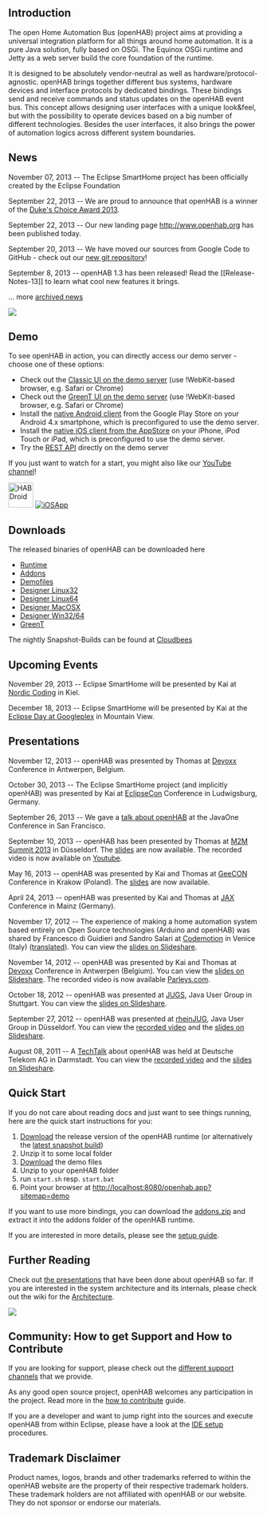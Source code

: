 ## Introduction

The open Home Automation Bus (openHAB) project aims at providing a universal integration platform for all things around home automation. It is a pure Java solution, fully based on OSGi. The Equinox OSGi runtime and Jetty as a web server build the core foundation of the runtime.

It is designed to be absolutely vendor-neutral as well as hardware/protocol-agnostic. openHAB brings together different bus systems, hardware devices and interface protocols by dedicated bindings. These bindings send and receive commands and status updates on the openHAB event bus. This concept allows designing user interfaces with a unique look&feel, but with the possibility to operate devices based on a big number of different technologies. Besides the user interfaces, it also brings the power of automation logics across different system boundaries.

## News
November 07, 2013 -- The Eclipse SmartHome project has been officially created by the Eclipse Foundation

September 22, 2013 -- We are proud to announce that openHAB is a winner of the [Duke's Choice Award 2013](https://www.java.net/dukeschoice).

September 22, 2013 -- Our new landing page http://www.openhab.org has been published today.

September 20, 2013 -- We have moved our sources from Google Code to GitHub - check out our [new git repository](https://github.com/openhab/openhab)!

September 8, 2013 -- openHAB 1.3 has been released! Read the [[Release-Notes-13]] to learn what cool new features it brings.


... more [archived news](https://github.com/openhab/openhab/wiki/News-Archive)

[![](http://raw.github.com/wiki/openhab/openhab/images/twitter.png)](http://twitter.com/openHAB)

## Demo

To see openHAB in action, you can directly access our demo server - choose one of these options:
- Check out the [Classic UI on the demo server](http://demo.openhab.org:8080/openhab.app?sitemap=demo) (use !WebKit-based browser, e.g. Safari or Chrome)
- Check out the [GreenT UI on the demo server](http://demo.openhab.org:8080/greent/) (use !WebKit-based browser, e.g. Safari or Chrome)
- Install the [native Android client](https://play.google.com/store/apps/details?id=org.openhab.habdroid) from the Google Play Store on your Android 4.x smartphone, which is preconfigured to use the demo server.
- Install the [native iOS client from the AppStore](http://itunes.apple.com/us/app/openhab/id492054521?mt=8) on your iPhone, iPod Touch or iPad, which is preconfigured to use the demo server.
- Try the [REST API](http://demo.openhab.org:8080/rest) directly on the demo server

If you just want to watch for a start, you might also like our [YouTube channel](http://www.youtube.com/watch?v=F0ImuuIPjYk&list=PLKshtVD6aY8Ig9Vg6qCBy8kcm1Owdajgb)!

<a href="https://play.google.com/store/apps/details?id=org.openhab.habdroid"><img src="https://play.google.com/intl/en_us/badges/images/apps/en-play-badge.png" height="50" alt="HABDroid"></a> [![iOSApp](http://wiki.openhab.googlecode.com/hg/images/app-store-badges.png)](http://itunes.apple.com/us/app/openhab/id492054521?mt=8")

## Downloads

The released binaries of openHAB can be downloaded here

* [Runtime](https://code.google.com/p/openhab/downloads/detail?name=openhab-runtime-1.3.1.zip)
* [Addons](https://code.google.com/p/openhab/downloads/detail?name=openhab-addons-1.3.1.zip)
* [Demofiles](https://code.google.com/p/openhab/downloads/detail?name=openhab-demo-configuration-1.3.1.zip)
* [Designer Linux32](https://code.google.com/p/openhab/downloads/detail?name=openhab-designer-linux-1.3.1.zip)
* [Designer Linux64](https://code.google.com/p/openhab/downloads/detail?name=openhab-designer-linux64-1.3.1.zip)
* [Designer MacOSX](https://code.google.com/p/openhab/downloads/detail?name=openhab-designer-macosx64-1.3.1.zip)
* [Designer Win32/64](https://code.google.com/p/openhab/downloads/detail?name=openhab-designer-win-1.3.1.zip)
* [GreenT](https://code.google.com/p/openhab/downloads/detail?name=openhab-greent-1.3.1.zip)

The nightly Snapshot-Builds can be found at [Cloudbees](https://openhab.ci.cloudbees.com/job/openHAB/)

## Upcoming Events

November 29, 2013 -- Eclipse SmartHome will be presented by Kai at [Nordic Coding](http://www.meetup.com/Nordic-Coding/events/150854112/?a=ea1_grp&rv=ea1&_af_eid=150854112&_af=event) in Kiel.

December 18, 2013 -- Eclipse SmartHome will be presented by Kai at the [Eclipse Day at Googleplex](http://wiki.eclipse.org/Eclipse_Day_At_Googleplex_2013) in Mountain View.

## Presentations

November 12, 2013 -- openHAB was presented by Thomas at [Devoxx](http://www.devoxx.be/dv13-thomas-eichstdt-engelen.html?presId=3689) Conference in Antwerpen, Belgium.

October 30, 2013 -- The Eclipse SmartHome project (and implicitly openHAB) was presented by Kai at [EclipseCon](http://www.eclipsecon.org/europe2013/eclipse-smart-home) Conference in Ludwigsburg, Germany.

September 26, 2013 -- We gave a [talk about openHAB](https://oracleus.activeevents.com/2013/connect/sessionDetail.ww?SESSION_ID=9177) at the JavaOne Conference in San Francisco.

September 10, 2013 -- openHAB has been presented by Thomas at [M2M Summit 2013](http://www.m2m-summit.com/index.php?article_id=209&clang=0) in Düsseldorf. The [slides](http://www.m2m-summit.com/index.php?article_id=219&clang=0) are now available. The recorded video is now available on [Youtube](http://www.youtube.com/watch?v=k8ig9kkuuqw&feature=share&list=PL7y_R_7H0YGw-K6Rtdtj9xgIIKHVSKNtM).

May 16, 2013 -- openHAB was presented by Kai and Thomas at [GeeCON](http://2013.geecon.org/schedule) Conference in Krakow (Poland). The [slides](http://s3-eu-west-1.amazonaws.com/presentations2013/1_presentation.pdf) are now available.

April 24, 2013 -- openHAB was presented by Kai and Thomas at [JAX](http://jax.de/2013/sessions/?tid=2880#session-25084) Conference in Mainz (Germany).

November 17, 2012 -- The experience of making a home automation system based entirely on Open Source technologies (Arduino and openHAB) was shared by Francesco di Guidieri and Sandro Salari at [Codemotion](http://venezia.codemotion.it/talk/make01.html) in Venice (Italy) ([translated](http://translate.google.de/translate?hl=en&sl=it&tl=en&u=http%3A%2F%2Fvenezia.codemotion.it%2Ftalk%2Fmake01.html)). You can view the [slides on Slideshare](http://www.slideshare.net/SandroSalari/make01).

November 14, 2012 -- openHAB was presented by Kai and Thomas at [Devoxx](http://www.devoxx.com/display/DV12/Home+Automation+for+Geeks) Conference in Antwerpen (Belgium). You can view the [slides on Slideshare](http://de.slideshare.net/xthirtynine/open-hab-devoxx-2012). The recorded video is now available [Parleys.com](http://parleys.com/play/5148922b0364bc17fc56c8c3).

October 18, 2012 -- openHAB was presented at [JUGS](http://www.jugs.org/2012-10-18.html), Java 
User Group in Stuttgart. You can view the [slides on Slideshare](http://www.slideshare.net/ThomasEichstdtEngelen/openhab-jug-stuttgart).

September 27, 2012 -- openHAB was presented at [rheinJUG](http://rheinjug.de/knowledge/vortr-mainmenu-28/188-openhab-heimautomatisierung-in-der-praxis), Java User Group in Düsseldorf. You can view the [recorded video](http://mediathek.hhu.de/watch/0b862d8c-cba3-4de8-9a46-c86fdbb0e849) and the [slides on Slideshare](http://www.slideshare.net/ThomasEichstdtEngelen/openhab-rheinjug-dsseldorf-14800519).

August 08, 2011 -- A [TechTalk](http://www.developergarden.com/apis/techtalk/openhab-home-automation-in-practice) about openHAB was held at Deutsche Telekom AG in Darmstadt. You can view the [recorded video](http://www.youtube.com/watch?v=m6A-Zew0DBc) and the [slides on Slideshare](http://www.slideshare.net/xthirtynine/openhab-techtalk-developergarden-darmstadt).


## Quick Start

If you do not care about reading docs and just want to see things running, here are the quick start instructions for you:

1. [Download](http://code.google.com/p/openhab/downloads/list?can=3) the release version of the openHAB runtime (or alternatively the [latest snapshot build](https://openhab.ci.cloudbees.com/job/openHAB))
1. Unzip it to some local folder
1. [Download](http://code.google.com/p/openhab/downloads/list?can=3) the demo files
1. Unzip to your openHAB folder
1. run `start.sh` resp. `start.bat`
1. Point your browser at [http://localhost:8080/openhab.app?sitemap=demo](http://localhost:8080/openhab.app?sitemap=demo)

If you want to use more bindings, you can download the [addons.zip](http://code.google.com/p/openhab/downloads/list?can=3) and extract it into the addons folder of the openHAB runtime.

If you are interested in more details, please see the [setup guide](https://github.com/openhab/openhab/wiki/Quick-Setup-an-openHAB-Server).


## Further Reading

Check out [the presentations](https://github.com/openhab/openhab/wiki/Presentations) that have been done about openHAB so far. If you are interested in the system architecture and its internals, please check out the wiki for the [Architecture](https://github.com/openhab/openhab/wiki).

![](http://raw.github.com/wiki/openhab/openhab/images/features.png)

## Community: How to get Support and How to Contribute

If you are looking for support, please check out the [different support channels](https://github.com/openhab/openhab/wiki/Support-options-for-openHAB) that we provide.

As any good open source project, openHAB welcomes any participation in the project. Read more in the [how to contribute](https://github.com/openhab/openhab/wiki/How-To-Contribute) guide.

If you are a developer and want to jump right into the sources and execute openHAB from within Eclipse, please have a look at the [IDE setup](https://github.com/openhab/openhab/wiki/IDE-Setup) procedures.

## Trademark Disclaimer

Product names, logos, brands and other trademarks referred to within the openHAB website are the property of their respective trademark holders. These trademark holders are not affiliated with openHAB or our website. They do not sponsor or endorse our materials.
